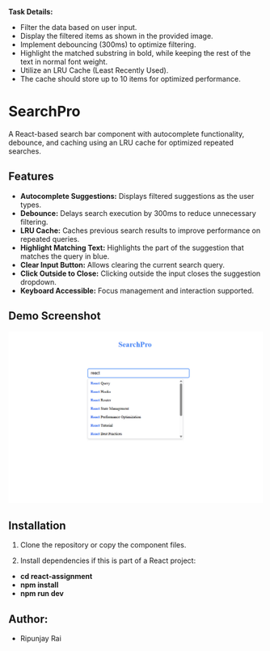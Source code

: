 **Task Details:**

- Filter the data based on user input.
- Display the filtered items as shown in the provided image.
- Implement debouncing (300ms) to optimize filtering.
- Highlight the matched substring in bold, while keeping the rest of the text in normal font weight.
- Utilize an LRU Cache (Least Recently Used).
- The cache should store up to 10 items for optimized performance.

# SearchPro

A React-based search bar component with autocomplete functionality, debounce, and caching using an LRU cache for optimized repeated searches.

## Features

- **Autocomplete Suggestions:** Displays filtered suggestions as the user types.
- **Debounce:** Delays search execution by 300ms to reduce unnecessary filtering.
- **LRU Cache:** Caches previous search results to improve performance on repeated queries.
- **Highlight Matching Text:** Highlights the part of the suggestion that matches the query in blue.
- **Clear Input Button:** Allows clearing the current search query.
- **Click Outside to Close:** Clicking outside the input closes the suggestion dropdown.
- **Keyboard Accessible:** Focus management and interaction supported.

## Demo Screenshot

![SearchPro Screenshot](screenshots.png)  


## Installation

1. Clone the repository or copy the component files.

2. Install dependencies if this is part of a React project:

- **cd react-assignment**
- **npm install**
- **npm run dev**

## Author:
 - Ripunjay Rai
